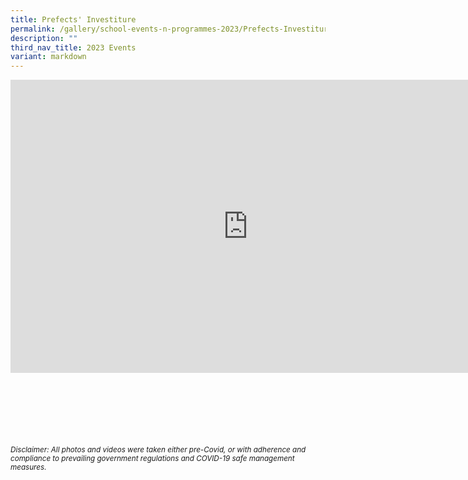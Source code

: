 ```yaml
---
title: Prefects' Investiture
permalink: /gallery/school-events-n-programmes-2023/Prefects-Investiture/
description: ""
third_nav_title: 2023 Events
variant: markdown
---
```

<iframe allowfullscreen="true" height="469" width="760" frameborder="0" src="https://docs.google.com/presentation/d/e/2PACX-1vQmGO2x_hBPIAEJ5IlAElZiVAs81Vtn3RGPIyqEcRQiIDO85FygbERxY7AkxjnwYNxnOWndIkw3ekKV/embed?start=true&amp;loop=true&amp;delayms=3000"></iframe>


<br><br><br><br><br><br>
<sup>_Disclaimer: All photos and videos were taken either pre-Covid, or with adherence and compliance to prevailing government regulations and COVID-19 safe management measures._</sup>